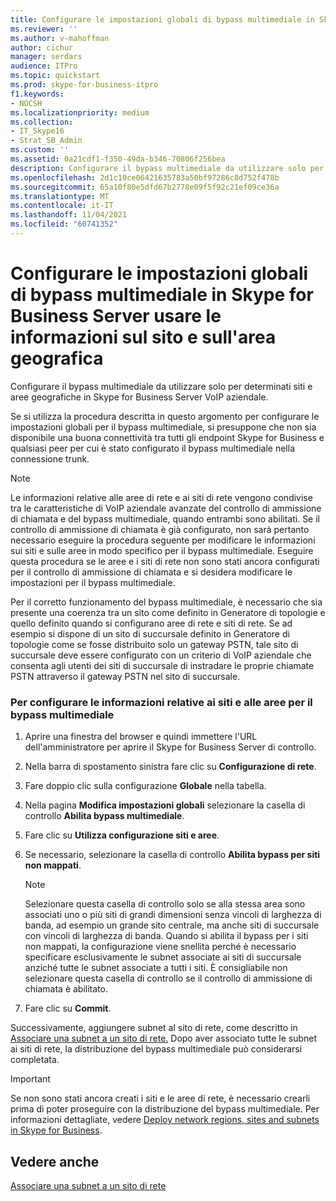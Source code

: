 ```yaml
---
title: Configurare le impostazioni globali di bypass multimediale in Skype for Business Server usare le informazioni sul sito e sull'area geografica
ms.reviewer: ''
ms.author: v-mahoffman
author: cichur
manager: serdars
audience: ITPro
ms.topic: quickstart
ms.prod: skype-for-business-itpro
f1.keywords:
- NOCSH
ms.localizationpriority: medium
ms.collection:
- IT_Skype16
- Strat_SB_Admin
ms.custom: ''
ms.assetid: 0a21cdf1-f350-49da-b346-70806f256bea
description: Configurare il bypass multimediale da utilizzare solo per determinati siti e aree geografiche in Skype for Business Server VoIP aziendale.
ms.openlocfilehash: 2d1c10ce06421635783a50bf97286c8d752f478b
ms.sourcegitcommit: 65a10f80e5dfd67b2778e09f5f92c21ef09ce36a
ms.translationtype: MT
ms.contentlocale: it-IT
ms.lasthandoff: 11/04/2021
ms.locfileid: "60741352"
---
```

# <a name="configure-media-bypass-global-settings-in-skype-for-business-server-to-use-site-and-region-information"></a>Configurare le impostazioni globali di bypass multimediale in Skype for Business Server usare le informazioni sul sito e sull'area geografica
 
Configurare il bypass multimediale da utilizzare solo per determinati siti e aree geografiche in Skype for Business Server VoIP aziendale. 
  
 Se si utilizza la procedura descritta in questo argomento per configurare le impostazioni globali per il bypass multimediale, si presuppone che non sia disponibile una buona connettività tra tutti gli endpoint Skype for Business e qualsiasi peer per cui è stato configurato il bypass multimediale nella connessione trunk.
  
> [!NOTE]
> Le informazioni relative alle aree di rete e ai siti di rete vengono condivise tra le caratteristiche di VoIP aziendale avanzate del controllo di ammissione di chiamata e del bypass multimediale, quando entrambi sono abilitati. Se il controllo di ammissione di chiamata è già configurato, non sarà pertanto necessario eseguire la procedura seguente per modificare le informazioni sui siti e sulle aree in modo specifico per il bypass multimediale. Eseguire questa procedura se le aree e i siti di rete non sono stati ancora configurati per il controllo di ammissione di chiamata e si desidera modificare le impostazioni per il bypass multimediale. 
  
Per il corretto funzionamento del bypass multimediale, è necessario che sia presente una coerenza tra un sito come definito in Generatore di topologie e quello definito quando si configurano aree di rete e siti di rete. Se ad esempio si dispone di un sito di succursale definito in Generatore di topologie come se fosse distribuito solo un gateway PSTN, tale sito di succursale deve essere configurato con un criterio di VoIP aziendale che consenta agli utenti dei siti di succursale di instradare le proprie chiamate PSTN attraverso il gateway PSTN nel sito di succursale.
  
### <a name="to-configure-site-and-region-information-for-media-bypass"></a>Per configurare le informazioni relative ai siti e alle aree per il bypass multimediale

1. Aprire una finestra del browser e quindi immettere l'URL dell'amministratore per aprire il Skype for Business Server di controllo.  
    
2. Nella barra di spostamento sinistra fare clic su **Configurazione di rete**.
    
3. Fare doppio clic sulla configurazione **Globale** nella tabella.
    
4. Nella pagina **Modifica impostazioni globali** selezionare la casella di controllo **Abilita bypass multimediale**.
    
5. Fare clic su **Utilizza configurazione siti e aree**.
    
6. Se necessario, selezionare la casella di controllo **Abilita bypass per siti non mappati**.
    
    > [!NOTE]
    > Selezionare questa casella di controllo solo se alla stessa area sono associati uno o più siti di grandi dimensioni senza vincoli di larghezza di banda, ad esempio un grande sito centrale, ma anche siti di succursale con vincoli di larghezza di banda. Quando si abilita il bypass per i siti non mappati, la configurazione viene snellita perché è necessario specificare esclusivamente le subnet associate ai siti di succursale anziché tutte le subnet associate a tutti i siti. È consigliabile non selezionare questa casella di controllo se il controllo di ammissione di chiamata è abilitato. 
  
7. Fare clic su **Commit**.
    
Successivamente, aggiungere subnet al sito di rete, come descritto in [Associare una subnet a un sito di rete.](deploy-network.md#BKMK_AssociateSubnets) Dopo aver associato tutte le subnet ai siti di rete, la distribuzione del bypass multimediale può considerarsi completata.
> [!IMPORTANT]
> Se non sono stati ancora creati i siti e le aree di rete, è necessario crearli prima di poter proseguire con la distribuzione del bypass multimediale. Per informazioni dettagliate, vedere [Deploy network regions, sites and subnets in Skype for Business](deploy-network.md). 
  
## <a name="see-also"></a>Vedere anche

[Associare una subnet a un sito di rete](deploy-network.md#BKMK_AssociateSubnets)

